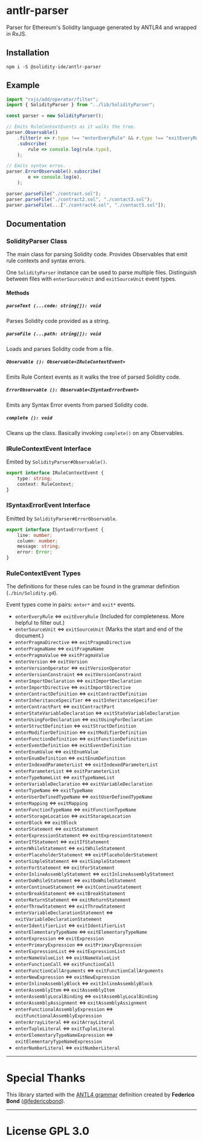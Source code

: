 
# antlr-parser

Parser for Ethereum's Solidity language generated by ANTLR4 and wrapped in RxJS.


## Installation

`npm i -S @solidity-ide/antlr-parser`


## Example

```javascript
import "rxjs/add/operator/filter";
import { SolidityParser } from "../lib/SolidityParser";

const parser = new SolidityParser();

// Emits RuleContextEvents as it walks the tree.
parser.Observable()
    .filter(r => r.type !== "enterEveryRule" && r.type !== "exitEveryRule")
    .subscribe(
        rule => console.log(rule.type),
    );

// Emits syntax erros.
parser.ErrorObservable().subscribe(
        e => console.log(e),
    );

parser.parseFile("./contract.sol");
parser.parseFile("./contract2.sol", "./contact3.sol");
parser.parseFile(...["./contract4.sol", "./contact5.sol"]);
```


## Documentation

### SolidityParser Class

The main class for parsing Solidity code. Provides Observables that emit rule contexts and syntax errors.

One `SolidityParser` instance can be used to parse multiple files. Distinguish between files with `enterSourceUnit` and `exitSourceUnit` event types.

#### Methods

##### `parseText (...code: string[]): void`
Parses Solidity code provided as a string.

##### `parseFile (...path: string[]): void`
Loads and parses Solidity code from a file.

##### `Observable (): Observable<IRuleContextEvent>`
Emits Rule Context events as it walks the tree of parsed Solidity code.

##### `ErrorObservable (): Observable<ISyntaxErrorEvent>`
Emits any Syntax Error events from parsed Solidity code.

##### `complete (): void`
Cleans up the class. Basically invoking `complete()` on any Observables.

### IRuleContextEvent Interface

Emited by `SolidityParser#Observable()`.

```ts
export interface IRuleContextEvent {
    type: string;
    context: RuleContext;
}
```

### ISyntaxErrorEvent Interface

Emitted by `SolidityParser#ErrorObservable`.

```ts
export interface ISyntaxErrorEvent {
    line: number;
    column: number;
    message: string;
    error: Error;
}
```

### RuleContextEvent Types

The definitions for these rules can be found in the grammar definition (`./bin/Solidity.g4`).

Event types come in pairs: `enter*` and `exit*` events.

- `enterEveryRule` <=> `exitEveryRule` (Included for completeness. More helpful to filter out.)
- `enterSourceUnit` <=> `exitSourceUnit` (Marks the start and end of the document.)
- `enterPragmaDirective` <=> `exitPragmaDirective`
- `enterPragmaName` <=> `exitPragmaName`
- `enterPragmaValue` <=> `exitPragmaValue`
- `enterVersion` <=> `exitVersion`
- `enterVersionOperator` <=> `exitVersionOperator`
- `enterVersionConstraint` <=> `exitVersionConstraint`
- `enterImportDeclaration` <=> `exitImportDeclaration`
- `enterImportDirective` <=> `exitImportDirective`
- `enterContractDefinition` <=> `exitContractDefinition`
- `enterInheritanceSpecifier` <=> `exitInheritanceSpecifier`
- `enterContractPart` <=> `exitContractPart`
- `enterStateVariableDeclaration` <=> `exitStateVariableDeclaration`
- `enterUsingForDeclaration` <=> `exitUsingForDeclaration`
- `enterStructDefinition` <=> `exitStructDefinition`
- `enterModifierDefinition` <=> `exitModifierDefinition`
- `enterFunctionDefinition` <=> `exitFunctionDefinition`
- `enterEventDefinition` <=> `exitEventDefinition`
- `enterEnumValue` <=> `exitEnumValue`
- `enterEnumDefinition` <=> `exitEnumDefinition`
- `enterIndexedParameterList` <=> `exitIndexedParameterList`
- `enterParameterList` <=> `exitParameterList`
- `enterTypeNameList` <=> `exitTypeNameList`
- `enterVariableDeclaration` <=> `exitVariableDeclaration`
- `enterTypeName` <=> `exitTypeName`
- `enterUserDefinedTypeName` <=> `exitUserDefinedTypeName`
- `enterMapping` <=> `exitMapping`
- `enterFunctionTypeName` <=> `exitFunctionTypeName`
- `enterStorageLocation` <=> `exitStorageLocation`
- `enterBlock` <=> `exitBlock`
- `enterStatement` <=> `exitStatement`
- `enterExpressionStatement` <=> `exitExpressionStatement`
- `enterIfStatement` <=> `exitIfStatement`
- `enterWhileStatement` <=> `exitWhileStatement`
- `enterPlaceholderStatement` <=> `exitPlaceholderStatement`
- `enterSimpleStatement` <=> `exitSimpleStatement`
- `enterForStatement` <=> `exitForStatement`
- `enterInlineAssemblyStatement` <=> `exitInlineAssemblyStatement`
- `enterDoWhileStatement` <=> `exitDoWhileStatement`
- `enterContinueStatement` <=> `exitContinueStatement`
- `enterBreakStatement` <=> `exitBreakStatement`
- `enterReturnStatement` <=> `exitReturnStatement`
- `enterThrowStatement` <=> `exitThrowStatement`
- `enterVariableDeclarationStatement` <=> `exitVariableDeclarationStatement`
- `enterIdentifierList` <=> `exitIdentifierList`
- `enterElementaryTypeName` <=> `exitElementaryTypeName`
- `enterExpression` <=> `exitExpression`
- `enterPrimaryExpression` <=> `exitPrimaryExpression`
- `enterExpressionList` <=> `exitExpressionList`
- `enterNameValueList` <=> `exitNameValueList`
- `enterFunctionCall` <=> `exitFunctionCall`
- `enterFunctionCallArguments` <=> `exitFunctionCallArguments`
- `enterNewExpression` <=> `exitNewExpression`
- `enterInlineAssemblyBlock` <=> `exitInlineAssemblyBlock`
- `enterAssemblyItem` <=> `exitAssemblyItem`
- `enterAssemblyLocalBinding` <=> `exitAssemblyLocalBinding`
- `enterAssemblyAssignment` <=> `exitAssemblyAssignment`
- `enterFunctionalAssemblyExpression` <=> `exitFunctionalAssemblyExpression`
- `enterArrayLiteral` <=> `exitArrayLiteral`
- `enterTupleLiteral` <=> `exitTupleLiteral`
- `enterElementaryTypeNameExpression` <=> `exitElementaryTypeNameExpression`
- `enterNumberLiteral` <=> `exitNumberLiteral`


---

# Special Thanks

This library started with the [ANTL4 grammar](https://github.com/solidityj/solidity-antlr4) definition created by **Federico Bond** ([@federicobond](https://github.com/federicobond)).

---
# License GPL 3.0
